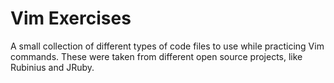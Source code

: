 # Vim Exercises

A small collection of different types of code files to use while practicing Vim commands. These were taken from different open source projects, like Rubinius and JRuby.
